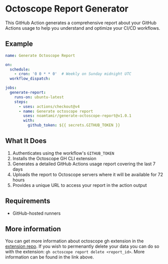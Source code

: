 # Octoscope Report Generator

This GitHub Action generates a comprehensive report about your GitHub Actions usage to help you understand and optimize your CI/CD workflows.

## Example

```yaml
name: Generate Octoscope Report

on:
  schedule:
    - cron: '0 0 * * 0'  # Weekly on Sunday midnight UTC
  workflow_dispatch:

jobs:
  generate-report:
    runs-on: ubuntu-latest
    steps:
      - uses: actions/checkout@v4
      - name: Generate octoscope report
        uses: noamtamir/generate-octoscope-report@v1.0.1
        with:
          github_token: ${{ secrets.GITHUB_TOKEN }}
```

## What It Does

1. Authenticates using the workflow's `GITHUB_TOKEN`
2. Installs the Octoscope GH CLI extension
3. Generates a detailed GitHub Actions usage report covering the last 7 days
4. Uploads the report to Octoscope servers where it will be available for 72 hours
5. Provides a unique URL to access your report in the action output

## Requirements

- GitHub-hosted runners

## More information
You can get more information about octoscope gh extension in the [extension repo](https://github.com/noamtamir/gh-octoscope).
If you wish to permenantly delete your data you can do so with the extension: `gh octoscope report delete <report_id>`. More information can be found in the link above.